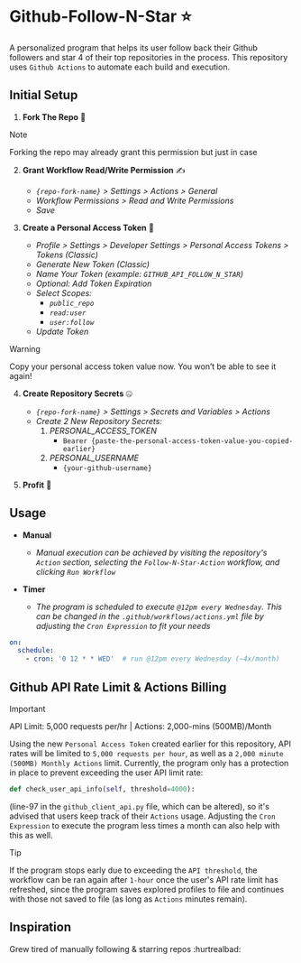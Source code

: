 # Github-Follow-N-Star ⭐
A personalized program that helps its user follow back their Github followers and star 4 of their top repositories in the process. This repository uses `Github Actions` to automate each build and execution.


## Initial Setup
1. **Fork The Repo** 🍴

> [!NOTE]
>
> Forking the repo may already grant this permission but just in case

2. **Grant Workflow Read/Write Permission** ✍️
    - *`{repo-fork-name}` > Settings > Actions > General*
    - *Workflow Permissions > Read and Write Permissions*
    - *Save*

3. **Create a Personal Access Token** 🥇
    - *Profile > Settings > Developer Settings > Personal Access Tokens > Tokens (Classic)*
    - *Generate New Token (Classic)*
    - *Name Your Token (example: `GITHUB_API_FOLLOW_N_STAR`)*
    - *Optional: Add Token Expiration*
    - *Select Scopes:*
        - *`public_repo`*
        - *`read:user`*
        - *`user:follow`*
    - *Update Token*
  > [!WARNING]
  >
  > Copy your personal access token value now. You won’t be able to see it again!

4. **Create Repository Secrets** 🤐
    - *`{repo-fork-name}` > Settings > Secrets and Variables > Actions*
    - *Create 2 New Repository Secrets:*
        1. *PERSONAL_ACCESS_TOKEN*
            - `Bearer {paste-the-personal-access-token-value-you-copied-earlier}`
        2. *PERSONAL_USERNAME*
            - `{your-github-username}`

5. **Profit** 💸


## Usage
- **Manual**
    - *Manual execution can be achieved by visiting the repository's `Action` section, selecting the `Follow-N-Star-Action` workflow, and clicking `Run Workflow`*

- **Timer**
    - *The program is scheduled to execute `@12pm every Wednesday`. This can be changed in the `.github/workflows/actions.yml` file by adjusting the `Cron Expression` to fit your needs*

```yaml
on:
  schedule:
    - cron: '0 12 * * WED'  # run @12pm every Wednesday (~4x/month)
```


## Github API Rate Limit & Actions Billing
> [!IMPORTANT]
>
> API Limit: 5,000 requests per/hr | Actions: 2,000-mins (500MB)/Month

Using the new `Personal Access Token` created earlier for this repository, API rates will be limited to `5,000 requests per hour`, as well as a `2,000 minute (500MB) Monthly Actions` limit. Currently, the program only has a protection in place to prevent exceeding the user API limit rate:
```python
def check_user_api_info(self, threshold=4000):
``` 
(line-97 in the `github_client_api.py` file, which can be altered), so it's advised that users keep track of their `Actions` usage. Adjusting the `Cron Expression` to execute the program less times a month can also help with this as well.

> [!TIP]
>
> If the program stops early due to exceeding the `API threshold`, the workflow can be ran again after `1-hour` once the user's API rate limit has refreshed, since the program saves explored profiles to file and continues with those not saved to file (as long as `Actions` minutes remain).


## Inspiration
Grew tired of manually following & starring repos :hurtrealbad:

